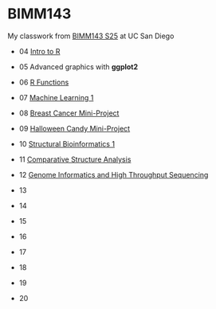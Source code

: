 # BIMM143
My classwork from [BIMM143 S25](https://bioboot.github.io/bimm143_S25/) at UC San Diego

- 04 [Intro to R]()

- 05 Advanced graphics with **ggplot2**

- 06 [R Functions](https://github.com/mariellesamonte/bimm143_github/blob/main/class06/class06.md)

- 07 [Machine Learning 1](https://github.com/mariellesamonte/bimm143_github/blob/main/class07/class07.md)

- 08 [Breast Cancer Mini-Project](https://github.com/mariellesamonte/bimm143_github/blob/main/class08_mini_project/class08.md)

- 09 [Halloween Candy Mini-Project](https://github.com/mariellesamonte/bimm143_github/blob/main/class09/class09.md)

- 10 [Structural Bioinformatics 1](https://github.com/mariellesamonte/bimm143_github/blob/main/class10/class10.md)

- 11 [Comparative Structure Analysis](https://github.com/mariellesamonte/bimm143_github/blob/main/class10/class11.qmd)

- 12 [Genome Informatics and High Throughput Sequencing]()

- 13

- 14

- 15

- 16

- 17

- 18

- 19

- 20
  
